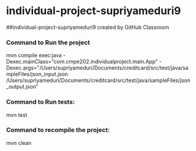 # individual-project-supriyameduri9
##individual-project-supriyameduri9 created by GitHub Classroom

### Command to Run the project 

mvn compile exec:java -Dexec.mainClass="com.cmpe202.individualproject.main.App" -Dexec.args="/Users/supriyameduri/Documents/creditcard/src/test/java/sampleFiles/json_input.json /Users/supriyameduri/Documents/creditcard/src/test/java/sampleFiles/json_output.json"

### Command to Run tests:
mvn test

### Command to recompile the project:
mvn clean

